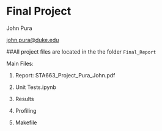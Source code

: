# Final Project

John Pura

<john.pura@duke.edu>

##All project files are located in the the folder `Final_Report`

Main Files:

1. Report: STA663_Project_Pura_John.pdf

2. Unit Tests.ipynb

3. Results

4. Profiling

5. Makefile
